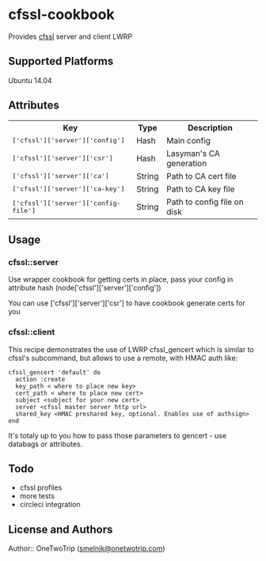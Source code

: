 # cfssl-cookbook

Provides [cfssl](https://cfssl.org)  server and client LWRP

## Supported Platforms

Ubuntu 14.04

## Attributes

<table>
  <tr>
    <th>Key</th>
    <th>Type</th>
    <th>Description</th>
  </tr>
  <tr>
    <td><tt>['cfssl']['server']['config']</tt></td>
    <td>Hash</td>
    <td>Main config</td>
  </tr>
  <tr>
    <td><tt>['cfssl']['server']['csr']</tt></td>
    <td>Hash</td>
    <td>Lasyman's CA generation</td>
  </tr>
  <tr>
    <td><tt>['cfssl']['server']['ca']</tt></td>
    <td>String</td>
    <td>Path to CA cert file</td>
  </tr>
  <tr>
    <td><tt>['cfssl']['server']['ca-key']</tt></td>
    <td>String</td>
    <td>Path to CA key file</td>
  </tr>
  <tr>
    <td><tt>['cfssl']['server']['config-file']</tt></td>
    <td>String</td>
    <td>Path to config file on disk</td>
  </tr>
</table>

## Usage

### cfssl::server

Use wrapper cookbook for getting certs in place, pass your config in attribute hash (node['cfssl']['server']['config'])

You can use ['cfssl']['server']['csr'] to have cookbook generate certs for you

### cfssl::client

This recipe demonstrates the use of LWRP cfssl_gencert which is similar to cfssl's subcommand, but allows to use a remote, with HMAC auth
like:
```
cfssl_gencert 'default' do
  action :create
  key_path < where to place new key>
  cert_path < where to place new cert>
  subject <subject for your new cert>
  server <cfssl master server http url>
  shared_key <HMAC preshared key, optional. Enables use of authsign>
end
```

It's totaly up to you how to pass those parameters to gencert - use databags or attributes.

## Todo

 - cfssl profiles
 - more tests
 - circleci integration

## License and Authors

Author:: OneTwoTrip (<smelnik@onetwotrip.com>)

